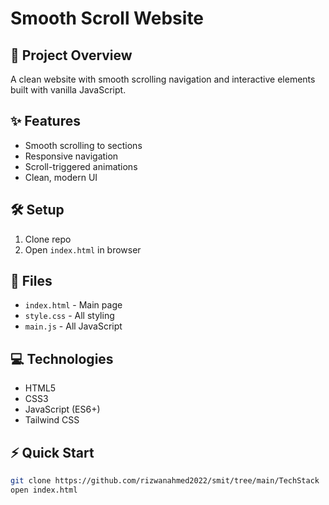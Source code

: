# Smooth Scroll Website

## 🚀 Project Overview
A clean website with smooth scrolling navigation and interactive elements built with vanilla JavaScript.

## ✨ Features
- Smooth scrolling to sections
- Responsive navigation
- Scroll-triggered animations
- Clean, modern UI

## 🛠️ Setup
1. Clone repo
2. Open `index.html` in browser

## 📁 Files
- `index.html` - Main page
- `style.css` - All styling
- `main.js` - All JavaScript

## 💻 Technologies
- HTML5
- CSS3
- JavaScript (ES6+)
- Tailwind CSS

## ⚡ Quick Start
```bash
git clone https://github.com/rizwanahmed2022/smit/tree/main/TechStack
open index.html
```
